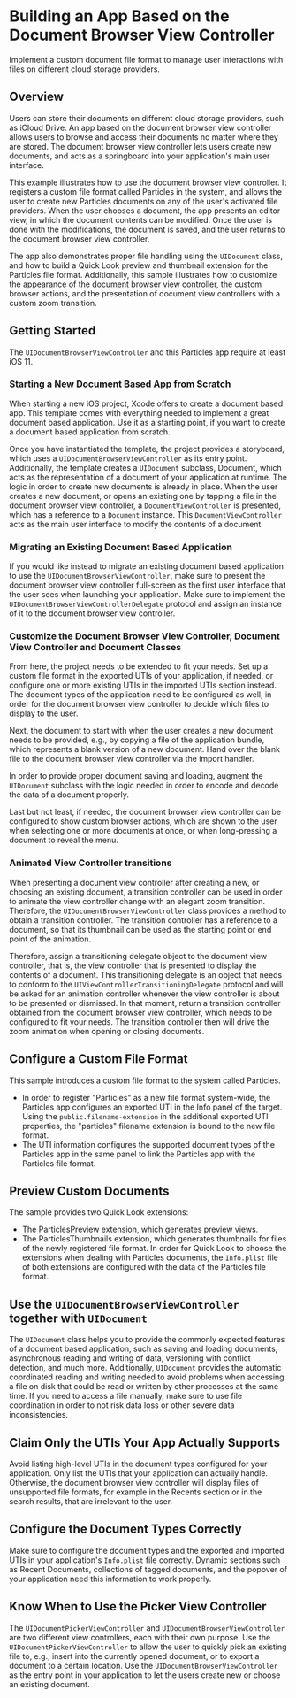 # Building an App Based on the Document Browser View Controller

Implement a custom document file format to manage user interactions with files on different cloud storage providers.

## Overview

Users can store their documents on different cloud storage providers, such as iCloud Drive. An app based on the document browser view controller allows users to browse and access their documents no matter where they are stored. The document browser view controller lets users create new documents, and acts as a springboard into your application's main user interface.

This example illustrates how to use the document browser view controller. It registers a custom file format called Particles in the system, and allows the user to create new Particles documents on any of the user's activated file providers. When the user chooses a document, the app presents an editor view, in which the document contents can be modified. Once the user is done with the modifications, the document is saved, and the user returns to the document browser view controller.

The app also demonstrates proper file handling using the `UIDocument` class, and how to build a Quick Look preview and thumbnail extension for the Particles file format. Additionally, this sample illustrates how to customize the appearance of the document browser view controller, the custom browser actions, and the presentation of document view controllers with a custom zoom transition.


## Getting Started

The `UIDocumentBrowserViewController` and this Particles app require at least iOS 11.

### Starting a New Document Based App from Scratch

When starting a new iOS project, Xcode offers to create a document based app. This template comes with everything needed to implement a great document based application. Use it as a starting point, if you want to create a document based application from scratch.

Once you have instantiated the template, the project provides a storyboard, which uses a `UIDocumentBrowserViewController` as its entry point. Additionally, the template creates a `UIDocument` subclass, Document, which acts as the representation of a document of your application at runtime. The logic in order to create new documents is already in place. When the user creates a new document, or opens an existing one by tapping a file in the document browser view controller, a `DocumentViewController` is presented, which has a reference to a `Document` instance. This `DocumentViewController` acts as the main user interface to modify the contents of a document.

### Migrating an Existing Document Based Application

If you would like instead to migrate an existing document based application to use the `UIDocumentBrowserViewController`, make sure to present the document browser view controller full-screen as the first user interface that the user sees when launching your application. Make sure to implement the `UIDocumentBrowserViewControllerDelegate` protocol and assign an instance of it to the document browser view controller. 

### Customize the Document Browser View Controller, Document View Controller and Document Classes

From here, the project needs to be extended to fit your needs. Set up a custom file format in the exported UTIs of your application, if needed, or configure one or more existing UTIs in the imported UTIs section instead. The document types of the application need to be configured as well, in order for the document browser view controller to decide which files to display to the user.

Next, the document to start with when the user creates a new document needs to be provided, e.g., by copying a file of the application bundle, which represents a blank version of a new document. Hand over the blank file to the document browser view controller via the import handler.

In order to provide proper document saving and loading, augment the `UIDocument` subclass with the logic needed in order to encode and decode the data of a document properly.

Last but not least, if needed, the document browser view controller can be configured to show custom browser actions, which are shown to the user when selecting one or more documents at once, or when long-pressing a document to reveal the menu.

### Animated View Controller transitions

When presenting a document view controller after creating a new, or choosing an existing document, a transition controller can be used in order to animate the view controller change with an elegant zoom transition. Therefore, the `UIDocumentBrowserViewController` class provides a method to obtain a transition controller. The transition controller has a reference to a document, so that its thumbnail can be used as the starting point or end point of the animation.

Therefore, assign a transitioning delegate object to the document view controller, that is, the view controller that is presented to display the contents of a document. This transitioning delegate is an object that needs to conform to the `UIViewControllerTransitioningDelegate` protocol and will be asked for an animation controller whenever the view controller is about to be presented or dismissed. In that moment, return a transition controller obtained from the document browser view controller, which needs to be configured to fit your needs. The transition controller then will drive the zoom animation when opening or closing documents.


## Configure a Custom File Format

This sample introduces a custom file format to the system called Particles. 
* In order to register "Particles" as a new file format system-wide, the Particles app configures an exported UTI in the Info panel of the target. Using the `public.filename-extension` in the additional exported UTI properties, the "particles" filename extension is bound to the new file format.
* The UTI information configures the supported document types of the Particles app in the same panel to link the Particles app with the Particles file format.

## Preview Custom Documents

The sample provides two Quick Look extensions:
* The ParticlesPreview extension, which generates preview views.
* The ParticlesThumbnails extension, which generates thumbnails for files of the newly registered file format.
In order for Quick Look to choose the extensions when dealing with Particles documents, the `Info.plist` file of both extensions are configured with the data of the Particles file format.


## Use the `UIDocumentBrowserViewController` together with `UIDocument`

The `UIDocument` class helps you to provide the commonly expected features of a document based application, such as saving and loading documents, asynchronous reading and writing of data, versioning with conflict detection, and much more. Additionally, `UIDocument` provides the automatic coordinated reading and writing needed to avoid problems when accessing a file on disk that could be read or written by other processes at the same time. If you need to access a file manually, make sure to use file coordination in order to not risk data loss or other severe data inconsistencies.

## Claim Only the UTIs Your App Actually Supports

Avoid listing high-level UTIs in the document types configured for your application. Only list the UTIs that your application can actually handle. Otherwise, the document browser view controller will display files of unsupported file formats, for example in the Recents section or in the search results, that are irrelevant to the user.

## Configure the Document Types Correctly

Make sure to configure the document types and the exported and imported UTIs in your application's `Info.plist` file correctly. Dynamic sections such as Recent Documents, collections of tagged documents, and the popover of your application need this information to work properly.

## Know When to Use the Picker View Controller

The `UIDocumentPickerViewController` and `UIDocumentBrowserViewController` are two different view controllers, each with their own purpose. Use the `UIDocumentPickerViewController` to allow the user to quickly pick an existing file to, e.g., insert into the currently opened document, or to export a document to a certain location. Use the `UIDocumentBrowserViewController` as the entry point in your application to let the users create new or choose an existing document.

